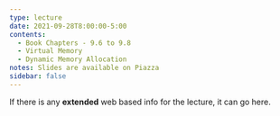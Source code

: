 ```yaml
---
type: lecture
date: 2021-09-28T8:00:00-5:00
contents:
  - Book Chapters - 9.6 to 9.8
  - Virtual Memory
  - Dynamic Memory Allocation
notes: Slides are available on Piazza 
sidebar: false
---
```


If there is any **extended** web based info for the lecture, it can go here.